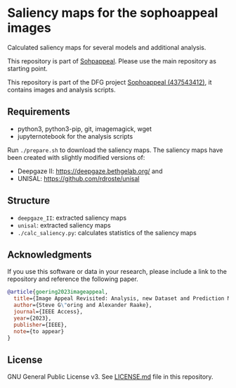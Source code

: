 # Saliency maps for the sophoappeal images
Calculated saliency maps for several models and additional analysis.

This repository is part of [Sohpappeal](https://github.com/Telecommunication-Telemedia-Assessment/sophoappeal).
Please use the main repository as starting point.

This repository is part of the DFG project [Sophoappeal (437543412)](https://www.tu-ilmenau.de/universitaet/fakultaeten/fakultaet-elektrotechnik-und-informationstechnik/profil/institute-und-fachgebiete/fachgebiet-audiovisuelle-technik/forschung/dfg-projekt-sophoappeal), it contains images and analysis scripts.


## Requirements


* python3, python3-pip, git, imagemagick, wget
* jupyternotebook for the analysis scripts

Run `./prepare.sh` to download the saliency maps.
The saliency maps have been created with slightly modified versions of:

* Deepgaze II: https://deepgaze.bethgelab.org/ and
* UNISAL: https://github.com/rdroste/unisal

## Structure
* `deepgaze_II`: extracted saliency maps
* `unisal`: extracted saliency maps
* `./calc_saliency.py`: calculates statistics of the saliency maps




## Acknowledgments

If you use this software or data in your research, please include a link to the repository and reference the following paper.

```bibtex
@article{goering2023imageappeal,
  title={Image Appeal Revisited: Analysis, new Dataset and Prediction Models},
  author={Steve G\"oring and Alexander Raake},
  journal={IEEE Access},
  year={2023},
  publisher={IEEE},
  note={to appear}
}
```

## License
GNU General Public License v3. See [LICENSE.md](./LICENSE.md) file in this repository.